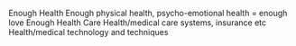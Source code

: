 Enough Health Enough physical health, psycho-emotional health = enough love Enough Health Care Health/medical care systems, insurance etc Health/medical technology and techniques